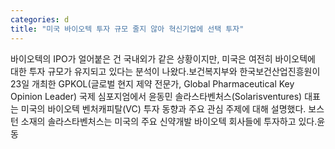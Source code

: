```yaml
---
categories: d
title: "미국 바이오텍 투자 규모 줄지 않아 혁신기업에 선택 투자"
---
```

바이오텍의 IPO가 얼어붙은 건 국내외가 같은 상황이지만, 미국은 여전히 바이오텍에 대한 투자 규모가 유지되고 있다는 분석이 나왔다.보건복지부와 한국보건산업진흥원이 23일 개최한 GPKOL(글로벌 현지 제약 전문가, Global Pharmaceutical Key Opinion Leader) 국제 심포지엄에서 윤동민 솔라스타벤처스(Solarisventures) 대표는 미국의 바이오텍 벤처캐피탈(VC) 투자 동향과 주요 관심 주제에 대해 설명했다. 보스턴 소재의 솔라스타벤처스는 미국의 주요 신약개발 바이오텍 회사들에 투자하고 있다.윤동